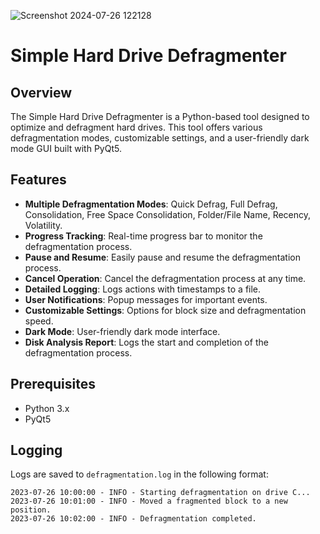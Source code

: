 ![Screenshot 2024-07-26 122128](https://github.com/user-attachments/assets/1d58353e-fe91-4870-85fd-748c0bf69b94)

# Simple Hard Drive Defragmenter

## Overview

The Simple Hard Drive Defragmenter is a Python-based tool designed to optimize and defragment hard drives. This tool offers various defragmentation modes, customizable settings, and a user-friendly dark mode GUI built with PyQt5. 

## Features

- **Multiple Defragmentation Modes**: Quick Defrag, Full Defrag, Consolidation, Free Space Consolidation, Folder/File Name, Recency, Volatility.
- **Progress Tracking**: Real-time progress bar to monitor the defragmentation process.
- **Pause and Resume**: Easily pause and resume the defragmentation process.
- **Cancel Operation**: Cancel the defragmentation process at any time.
- **Detailed Logging**: Logs actions with timestamps to a file.
- **User Notifications**: Popup messages for important events.
- **Customizable Settings**: Options for block size and defragmentation speed.
- **Dark Mode**: User-friendly dark mode interface.
- **Disk Analysis Report**: Logs the start and completion of the defragmentation process.

## Prerequisites

- Python 3.x
- PyQt5

## Logging

Logs are saved to `defragmentation.log` in the following format:

```plaintext
2023-07-26 10:00:00 - INFO - Starting defragmentation on drive C...
2023-07-26 10:01:00 - INFO - Moved a fragmented block to a new position.
2023-07-26 10:02:00 - INFO - Defragmentation completed.
